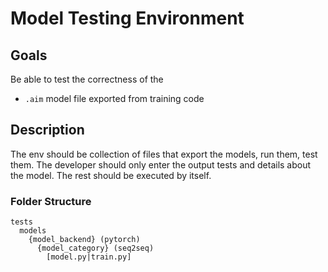 # Model Testing Environment

## Goals
Be able to test the correctness of the
  - `.aim` model file exported from training code

## Description
The env should be collection of files that export the models, run them, test them.
The developer should only enter the output tests and details about the model.
The rest should be executed by itself.

### Folder Structure

```
tests
  models
    {model_backend} (pytorch)
      {model_category} (seq2seq)
        [model.py|train.py]
```
